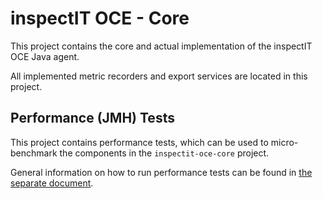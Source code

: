 # inspectIT OCE - Core

This project contains the core and actual implementation of the inspectIT OCE Java agent.

All implemented metric recorders and export services are located in this project. 

## Performance (JMH) Tests

This project contains performance tests, which can be used to micro-benchmark the components in the `inspectit-oce-core` project.

General information on how to run performance tests can be found in [the separate document](../resources/internal-docs/PERFTESTS.md).